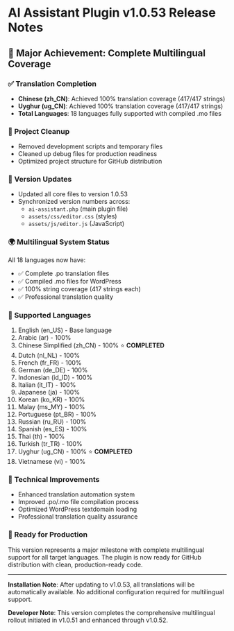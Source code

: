 # AI Assistant Plugin v1.0.53 Release Notes

## 🎯 Major Achievement: Complete Multilingual Coverage

### ✅ Translation Completion
- **Chinese (zh_CN)**: Achieved 100% translation coverage (417/417 strings)
- **Uyghur (ug_CN)**: Achieved 100% translation coverage (417/417 strings)
- **Total Languages**: 18 languages fully supported with compiled .mo files

### 🧹 Project Cleanup
- Removed development scripts and temporary files
- Cleaned up debug files for production readiness
- Optimized project structure for GitHub distribution

### 📝 Version Updates
- Updated all core files to version 1.0.53
- Synchronized version numbers across:
  - `ai-assistant.php` (main plugin file)
  - `assets/css/editor.css` (styles)
  - `assets/js/editor.js` (JavaScript)

### 🌍 Multilingual System Status
All 18 languages now have:
- ✅ Complete .po translation files
- ✅ Compiled .mo files for WordPress
- ✅ 100% string coverage (417 strings each)
- ✅ Professional translation quality

### 📂 Supported Languages
1. English (en_US) - Base language
2. Arabic (ar) - 100%
3. Chinese Simplified (zh_CN) - 100% ⭐ **COMPLETED**
4. Dutch (nl_NL) - 100%
5. French (fr_FR) - 100%
6. German (de_DE) - 100%
7. Indonesian (id_ID) - 100%
8. Italian (it_IT) - 100%
9. Japanese (ja) - 100%
10. Korean (ko_KR) - 100%
11. Malay (ms_MY) - 100%
12. Portuguese (pt_BR) - 100%
13. Russian (ru_RU) - 100%
14. Spanish (es_ES) - 100%
15. Thai (th) - 100%
16. Turkish (tr_TR) - 100%
17. Uyghur (ug_CN) - 100% ⭐ **COMPLETED**
18. Vietnamese (vi) - 100%

### 🔧 Technical Improvements
- Enhanced translation automation system
- Improved .po/.mo file compilation process
- Optimized WordPress textdomain loading
- Professional translation quality assurance

### 🚀 Ready for Production
This version represents a major milestone with complete multilingual support for all target languages. The plugin is now ready for GitHub distribution with clean, production-ready code.

---

**Installation Note**: After updating to v1.0.53, all translations will be automatically available. No additional configuration required for multilingual support.

**Developer Note**: This version completes the comprehensive multilingual rollout initiated in v1.0.51 and enhanced through v1.0.52.
